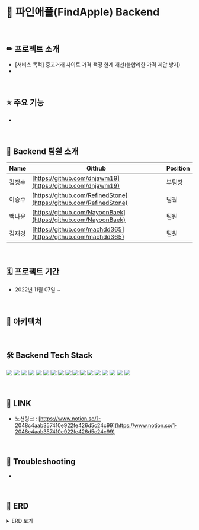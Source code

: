 # 🍍 파인애플(FindApple) Backend

<br>

## ✏ 프로젝트 소개
- [서비스 목적]  중고거래 사이트 가격 책정 한계 개선(불합리한 가격 제안 방지)
- 

<br>

## ⭐ 주요 기능
-

<br>

## 👥 Backend 팀원 소개


 | Name | Github | Position|
| --- | --- | --- |
| 김정수 | [https://github.com/dnjawm19](https://github.com/dnjawm19) | 부팀장  |
| 이승주 | [https://github.com/RefinedStone](https://github.com/RefinedStone)  | 팀원 |
| 백나윤 | [https://github.com/NayoonBaek](https://github.com/NayoonBaek) | 팀원 |
| 김재경 | [https://github.com/machdd365](https://github.com/machdd365) | 팀원 |

<br>

## 🗓 프로젝트 기간
- 2022년 11월 07일 ~

<br>

## 📜 아키텍쳐 


<br>



## 🛠 Backend Tech Stack
<a target="_blank" rel="noopener noreferrer nofollow" href="https://camo.githubusercontent.com/a0f9c9f1295e65f8c081e5e6073840e309726163c310542f8c0acb5aa60ba5ad/68747470733a2f2f696d672e736869656c64732e696f2f62616467652f4a4156412d3030373339363f7374796c653d666f722d7468652d6261646765266c6f676f3d6a617661266c6f676f436f6c6f723d7768697465"><img src="https://camo.githubusercontent.com/a0f9c9f1295e65f8c081e5e6073840e309726163c310542f8c0acb5aa60ba5ad/68747470733a2f2f696d672e736869656c64732e696f2f62616467652f4a4156412d3030373339363f7374796c653d666f722d7468652d6261646765266c6f676f3d6a617661266c6f676f436f6c6f723d7768697465" data-canonical-src="https://img.shields.io/badge/JAVA-007396?style=for-the-badge&amp;logo=java&amp;logoColor=white" style="max-width: 100%;"></a>
<a target="_blank" rel="noopener noreferrer nofollow" href="https://camo.githubusercontent.com/1854be13b1b643c7331b810eb9ebf7360111ec54609e98c80403ffa99ccd5652/68747470733a2f2f696d672e736869656c64732e696f2f62616467652f537072696e672d3644423333463f7374796c653d666f722d7468652d6261646765266c6f676f3d537072696e67266c6f676f436f6c6f723d7768697465"><img src="https://camo.githubusercontent.com/1854be13b1b643c7331b810eb9ebf7360111ec54609e98c80403ffa99ccd5652/68747470733a2f2f696d672e736869656c64732e696f2f62616467652f537072696e672d3644423333463f7374796c653d666f722d7468652d6261646765266c6f676f3d537072696e67266c6f676f436f6c6f723d7768697465" data-canonical-src="https://img.shields.io/badge/Spring-6DB33F?style=for-the-badge&amp;logo=Spring&amp;logoColor=white" style="max-width: 100%;"></a>
<a target="_blank" rel="noopener noreferrer nofollow" href="https://camo.githubusercontent.com/1b7865263340606e4260e415628dc3e3bc9862eb18857a7e3f2d1e9ce90a16fc/68747470733a2f2f696d672e736869656c64732e696f2f62616467652f537072696e67626f6f742d3644423333463f7374796c653d666f722d7468652d6261646765266c6f676f3d537072696e67626f6f74266c6f676f436f6c6f723d7768697465"><img src="https://camo.githubusercontent.com/1b7865263340606e4260e415628dc3e3bc9862eb18857a7e3f2d1e9ce90a16fc/68747470733a2f2f696d672e736869656c64732e696f2f62616467652f537072696e67626f6f742d3644423333463f7374796c653d666f722d7468652d6261646765266c6f676f3d537072696e67626f6f74266c6f676f436f6c6f723d7768697465" data-canonical-src="https://img.shields.io/badge/Springboot-6DB33F?style=for-the-badge&amp;logo=Springboot&amp;logoColor=white" style="max-width: 100%;"></a>
<a target="_blank" rel="noopener noreferrer nofollow" href="https://camo.githubusercontent.com/c0f71772804c86d0f144ce923027aff25e8d761c6b791d2de6698607e21c5465/68747470733a2f2f696d672e736869656c64732e696f2f62616467652f677261646c652d3032333033413f7374796c653d666f722d7468652d6261646765266c6f676f3d677261646c65266c6f676f436f6c6f723d7768697465"><img src="https://camo.githubusercontent.com/c0f71772804c86d0f144ce923027aff25e8d761c6b791d2de6698607e21c5465/68747470733a2f2f696d672e736869656c64732e696f2f62616467652f677261646c652d3032333033413f7374796c653d666f722d7468652d6261646765266c6f676f3d677261646c65266c6f676f436f6c6f723d7768697465" data-canonical-src="https://img.shields.io/badge/gradle-02303A?style=for-the-badge&amp;logo=gradle&amp;logoColor=white" style="max-width: 100%;"></a>
<a target="_blank" rel="noopener noreferrer nofollow" href="https://camo.githubusercontent.com/c1fc168684171582321954905e8b9dc4f59810243ed85e645f3b7938ee3145cb/68747470733a2f2f696d672e736869656c64732e696f2f62616467652f6d7973716c2d3434373941313f7374796c653d666f722d7468652d6261646765266c6f676f3d6d7973716c266c6f676f436f6c6f723d7768697465"><img src="https://camo.githubusercontent.com/c1fc168684171582321954905e8b9dc4f59810243ed85e645f3b7938ee3145cb/68747470733a2f2f696d672e736869656c64732e696f2f62616467652f6d7973716c2d3434373941313f7374796c653d666f722d7468652d6261646765266c6f676f3d6d7973716c266c6f676f436f6c6f723d7768697465" data-canonical-src="https://img.shields.io/badge/mysql-4479A1?style=for-the-badge&amp;logo=mysql&amp;logoColor=white" style="max-width: 100%;"></a>
<a target="_blank" rel="noopener noreferrer nofollow" href="https://camo.githubusercontent.com/d7ade26e4f293e0cb858d1201598c2d5796337157046744f785c292de15fc774/68747470733a2f2f696d672e736869656c64732e696f2f62616467652f6177732d3233324633453f7374796c653d666f722d7468652d6261646765266c6f676f3d416d617a6f6e415753266c6f676f436f6c6f723d7768697465"><img src="https://camo.githubusercontent.com/d7ade26e4f293e0cb858d1201598c2d5796337157046744f785c292de15fc774/68747470733a2f2f696d672e736869656c64732e696f2f62616467652f6177732d3233324633453f7374796c653d666f722d7468652d6261646765266c6f676f3d416d617a6f6e415753266c6f676f436f6c6f723d7768697465" data-canonical-src="https://img.shields.io/badge/aws-232F3E?style=for-the-badge&amp;logo=AmazonAWS&amp;logoColor=white" style="max-width: 100%;"></a>
<a target="_blank" rel="noopener noreferrer nofollow" href="https://camo.githubusercontent.com/f5e36b504a7091d22de49844ec28d7b50723774c367b6133fb25dd73e4876b92/68747470733a2f2f696d672e736869656c64732e696f2f62616467652f416d617a6f6e2053332d3536394133313f7374796c653d666f722d7468652d6261646765266c6f676f3d416d617a6f6e205333266c6f676f436f6c6f723d7768697465"><img src="https://camo.githubusercontent.com/f5e36b504a7091d22de49844ec28d7b50723774c367b6133fb25dd73e4876b92/68747470733a2f2f696d672e736869656c64732e696f2f62616467652f416d617a6f6e2053332d3536394133313f7374796c653d666f722d7468652d6261646765266c6f676f3d416d617a6f6e205333266c6f676f436f6c6f723d7768697465" data-canonical-src="https://img.shields.io/badge/Amazon S3-569A31?style=for-the-badge&amp;logo=Amazon S3&amp;logoColor=white" style="max-width: 100%;"></a>
<a target="_blank" rel="noopener noreferrer nofollow" href="https://camo.githubusercontent.com/848a56128bd7fb616d4513033e90bdd63c7af1cf66a0e4e96c817cc514638499/68747470733a2f2f696d672e736869656c64732e696f2f62616467652f47697448756220416374696f6e732d3230383846463f7374796c653d666f722d7468652d6261646765266c6f676f3d47697448756220416374696f6e73266c6f676f436f6c6f723d7768697465"><img src="https://camo.githubusercontent.com/848a56128bd7fb616d4513033e90bdd63c7af1cf66a0e4e96c817cc514638499/68747470733a2f2f696d672e736869656c64732e696f2f62616467652f47697448756220416374696f6e732d3230383846463f7374796c653d666f722d7468652d6261646765266c6f676f3d47697448756220416374696f6e73266c6f676f436f6c6f723d7768697465" data-canonical-src="https://img.shields.io/badge/GitHub Actions-2088FF?style=for-the-badge&amp;logo=GitHub Actions&amp;logoColor=white" style="max-width: 100%;"></a>
<a target="_blank" rel="noopener noreferrer nofollow" href="https://camo.githubusercontent.com/f0cede42e8391ba6bb70096f58bc63c8f5c846ea5cde8f27327e571a99e9a3e0/68747470733a2f2f696d672e736869656c64732e696f2f62616467652f636f64656465706c6f792d3644423333463f7374796c653d666f722d7468652d6261646765266c6f676f3d636f64656465706c6f79266c6f676f436f6c6f723d7768697465"><img src="https://camo.githubusercontent.com/f0cede42e8391ba6bb70096f58bc63c8f5c846ea5cde8f27327e571a99e9a3e0/68747470733a2f2f696d672e736869656c64732e696f2f62616467652f636f64656465706c6f792d3644423333463f7374796c653d666f722d7468652d6261646765266c6f676f3d636f64656465706c6f79266c6f676f436f6c6f723d7768697465" data-canonical-src="https://img.shields.io/badge/codedeploy-6DB33F?style=for-the-badge&amp;logo=codedeploy&amp;logoColor=white" style="max-width: 100%;"></a>
<a target="_blank" rel="noopener noreferrer nofollow" href="https://camo.githubusercontent.com/caebf4cb8bbcd4e799ad2fd441e542d04b93d0e60ef260ecee42dc5836b6b539/68747470733a2f2f696d672e736869656c64732e696f2f62616467652f72656469732d4443333832443f7374796c653d666f722d7468652d6261646765266c6f676f3d7265646973266c6f676f436f6c6f723d7768697465"><img src="https://camo.githubusercontent.com/caebf4cb8bbcd4e799ad2fd441e542d04b93d0e60ef260ecee42dc5836b6b539/68747470733a2f2f696d672e736869656c64732e696f2f62616467652f72656469732d4443333832443f7374796c653d666f722d7468652d6261646765266c6f676f3d7265646973266c6f676f436f6c6f723d7768697465" data-canonical-src="https://img.shields.io/badge/redis-DC382D?style=for-the-badge&amp;logo=redis&amp;logoColor=white" style="max-width: 100%;"></a>
<a target="_blank" rel="noopener noreferrer nofollow" href="https://camo.githubusercontent.com/553dbe4fe2d5d12bb859180ad6f4a1310b95195d1d174ae47ee61b264d0217ca/68747470733a2f2f696d672e736869656c64732e696f2f62616467652f4a556e6974352d3235413136323f7374796c653d666f722d7468652d6261646765266c6f676f3d4a556e697435266c6f676f436f6c6f723d7768697465"><img src="https://camo.githubusercontent.com/553dbe4fe2d5d12bb859180ad6f4a1310b95195d1d174ae47ee61b264d0217ca/68747470733a2f2f696d672e736869656c64732e696f2f62616467652f4a556e6974352d3235413136323f7374796c653d666f722d7468652d6261646765266c6f676f3d4a556e697435266c6f676f436f6c6f723d7768697465" data-canonical-src="https://img.shields.io/badge/JUnit5-25A162?style=for-the-badge&amp;logo=JUnit5&amp;logoColor=white" style="max-width: 100%;"></a>
<a target="_blank" rel="noopener noreferrer nofollow" href="https://camo.githubusercontent.com/542020159f0557d364ce8e53417ddc14bec95d67ba261e603b48dc00a4ecf9dd/68747470733a2f2f696d672e736869656c64732e696f2f62616467652f4e47494e582d3030393633393f7374796c653d666f722d7468652d6261646765266c6f676f3d4e47494e58266c6f676f436f6c6f723d7768697465"><img src="https://camo.githubusercontent.com/542020159f0557d364ce8e53417ddc14bec95d67ba261e603b48dc00a4ecf9dd/68747470733a2f2f696d672e736869656c64732e696f2f62616467652f4e47494e582d3030393633393f7374796c653d666f722d7468652d6261646765266c6f676f3d4e47494e58266c6f676f436f6c6f723d7768697465" data-canonical-src="https://img.shields.io/badge/NGINX-009639?style=for-the-badge&amp;logo=NGINX&amp;logoColor=white" style="max-width: 100%;"></a>
<a target="_blank" rel="noopener noreferrer nofollow" href="https://camo.githubusercontent.com/12e622b9695e9c19ec5a936b1c35a62e9fc11f47fee3883af53dfe0e762068c8/68747470733a2f2f696d672e736869656c64732e696f2f62616467652f706f73746d616e2d4646364333373f7374796c653d666f722d7468652d6261646765266c6f676f3d706f73746d616e266c6f676f436f6c6f723d7768697465"><img src="https://camo.githubusercontent.com/12e622b9695e9c19ec5a936b1c35a62e9fc11f47fee3883af53dfe0e762068c8/68747470733a2f2f696d672e736869656c64732e696f2f62616467652f706f73746d616e2d4646364333373f7374796c653d666f722d7468652d6261646765266c6f676f3d706f73746d616e266c6f676f436f6c6f723d7768697465" data-canonical-src="https://img.shields.io/badge/postman-FF6C37?style=for-the-badge&amp;logo=postman&amp;logoColor=white" style="max-width: 100%;"></a>
<a target="_blank" rel="noopener noreferrer nofollow" href="https://camo.githubusercontent.com/4b4d78b57a72645f5e22ec02756c6c411f1fb22e3c5f34faa6674ac4ddaba7ed/68747470733a2f2f696d672e736869656c64732e696f2f62616467652f7562756e74752d4643433632343f7374796c653d666f722d7468652d6261646765266c6f676f3d6c696e7578266c6f676f436f6c6f723d626c61636b"><img src="https://camo.githubusercontent.com/4b4d78b57a72645f5e22ec02756c6c411f1fb22e3c5f34faa6674ac4ddaba7ed/68747470733a2f2f696d672e736869656c64732e696f2f62616467652f7562756e74752d4643433632343f7374796c653d666f722d7468652d6261646765266c6f676f3d6c696e7578266c6f676f436f6c6f723d626c61636b" data-canonical-src="https://img.shields.io/badge/ubuntu-FCC624?style=for-the-badge&amp;logo=linux&amp;logoColor=black" style="max-width: 100%;"></a>
<a target="_blank" rel="noopener noreferrer nofollow" href="https://camo.githubusercontent.com/c3f385351ad91920d93ecb24c3d76b970489ac08a68ae5cb3bef764ca3142923/68747470733a2f2f696d672e736869656c64732e696f2f62616467652f6c696e75782d4643433632343f7374796c653d666f722d7468652d6261646765266c6f676f3d6c696e7578266c6f676f436f6c6f723d626c61636b"><img src="https://camo.githubusercontent.com/c3f385351ad91920d93ecb24c3d76b970489ac08a68ae5cb3bef764ca3142923/68747470733a2f2f696d672e736869656c64732e696f2f62616467652f6c696e75782d4643433632343f7374796c653d666f722d7468652d6261646765266c6f676f3d6c696e7578266c6f676f436f6c6f723d626c61636b" data-canonical-src="https://img.shields.io/badge/linux-FCC624?style=for-the-badge&amp;logo=linux&amp;logoColor=black" style="max-width: 100%;"></a>
<a target="_blank" rel="noopener noreferrer nofollow" href="https://camo.githubusercontent.com/ea1f40563a2828a9ad530b20146a731faeef4a37cc89799e0c5789518c2ce3a1/68747470733a2f2f696d672e736869656c64732e696f2f62616467652f53656e7472792d3336324435393f7374796c653d666f722d7468652d6261646765266c6f676f3d53656e747279266c6f676f436f6c6f723d7768697465"><img src="https://camo.githubusercontent.com/ea1f40563a2828a9ad530b20146a731faeef4a37cc89799e0c5789518c2ce3a1/68747470733a2f2f696d672e736869656c64732e696f2f62616467652f53656e7472792d3336324435393f7374796c653d666f722d7468652d6261646765266c6f676f3d53656e747279266c6f676f436f6c6f723d7768697465" data-canonical-src="https://img.shields.io/badge/Sentry-362D59?style=for-the-badge&amp;logo=Sentry&amp;logoColor=white" style="max-width: 100%;"></a>
<a target="_blank" rel="noopener noreferrer nofollow" href="https://camo.githubusercontent.com/92407fc26e09271d8137b8aaf1585b266f04046b96f1564dfe5a69f146e21301/68747470733a2f2f696d672e736869656c64732e696f2f62616467652f4a57542d3030303030303f7374796c653d666f722d7468652d6261646765266c6f676f3d4a534f4e253230776562253230746f6b656e73266c6f676f436f6c6f723d7768697465"><img src="https://camo.githubusercontent.com/92407fc26e09271d8137b8aaf1585b266f04046b96f1564dfe5a69f146e21301/68747470733a2f2f696d672e736869656c64732e696f2f62616467652f4a57542d3030303030303f7374796c653d666f722d7468652d6261646765266c6f676f3d4a534f4e253230776562253230746f6b656e73266c6f676f436f6c6f723d7768697465" data-canonical-src="https://img.shields.io/badge/JWT-000000?style=for-the-badge&amp;logo=JSON%20web%20tokens&amp;logoColor=white" style="max-width: 100%;"></a></p>

<br>

## 📔 LINK
- 노션링크 :  [https://www.notion.so/1-2048c4aab357410e922fe426d5c24c99](https://www.notion.so/1-2048c4aab357410e922fe426d5c24c99)   



<br>

## 🚀 Troubleshooting
-


<br>

## 🎈 ERD
<details><summary>ERD 보기
</summary>

![title](https://www.notion.so/image/https%3A%2F%2Fs3-us-west-2.amazonaws.com%2Fsecure.notion-static.com%2Feb8d8b74-cf8f-4f52-a11a-9cb711af2300%2FUntitled.png?table=block&id=443f89b3-b0a3-4c6e-ada5-5fc3a91cd67f&spaceId=3b4a5adc-a388-4621-bc6a-66450e04f74a&width=2000&userId=2a71b2ef-970e-478b-b976-ba7ea29e0371&cache=v2)   
</details>
